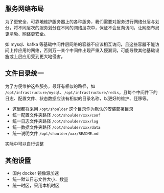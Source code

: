 ## 服务网络布局

为了更安全、可靠地维护服务器上的各种服务，我们需要对服务进行网络分层与划分，将不同层次的服务划分在不同的网络层次中，保证不会反向访问，让网络布局更清晰、网络更安全。

如 mysql、kafka 等基础中间件层网络的容器不应该相互访问，且这些容器不能访问上传应用的网络，否则万一某个中间件出现严重入侵漏洞，可能导致其他基础设施或上层应用受到更大地侵害。


## 文件目录统一

为了方便维护这些服务，最好有相似的路径，如 `/opt/infrastructure/mysql`、`/opt/infrastructure/redis`，且每个中间件下的日志、配置文件、状态数据应该有相似的目录名称，以更好的维护、迁移等。

- 这里都将采用 `/opt/shoulder` 这个目录作为默认的安装部署目录
- 统一配置文件夹路径 `/opt/shoulder/xxx/conf`
- 统一日志文件夹路径 `/opt/shoulder/xxx/log`
- 统一数据文件夹路径 `/opt/shoulder/xxx/data`
- 统一说明文件 `/opt/shoulder/xxx/README.md`

实际中可以自行调整

## 其他设置

- 国内 docker 镜像源加速
- 统一默认日志文件大小、数量
- 统一时区，采用本机时区
